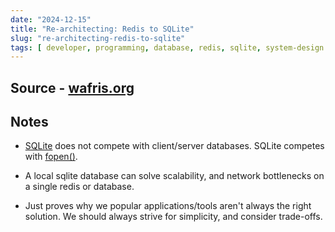 ```yaml
---
date: "2024-12-15"
title: "Re-architecting: Redis to SQLite"
slug: "re-architecting-redis-to-sqlite"
tags: [ developer, programming, database, redis, sqlite, system-design ]
---
```




## Source - [wafris.org][1]

## Notes
* [SQLite][2] does not compete with client/server databases. SQLite competes with [fopen()][2].
* A local sqlite database can solve scalability, and network bottlenecks on a single redis or database.
* Just proves why we popular applications/tools aren't always the right solution. We should always strive for simplicity, and consider trade-offs.



  [1]: https://wafris.org/blog/rearchitecting-for-sqlite
  [2]: https://www.sqlite.org/index.html
  [3]: https://www.man7.org/linux/man-pages/man3/fopen.3.html
